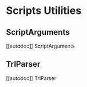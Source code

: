 # Scripts Utilities

## ScriptArguments

[[autodoc]] ScriptArguments

## TrlParser

[[autodoc]] TrlParser
